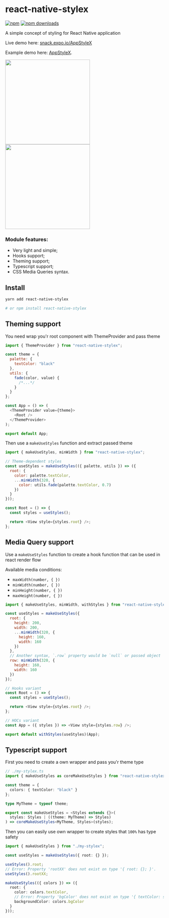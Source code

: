 # react-native-stylex

[![npm](https://img.shields.io/npm/v/react-native-stylex.svg)](https://www.npmjs.com/package/react-native-stylex)
[![npm downloads](https://img.shields.io/npm/dm/react-native-stylex.svg)](https://www.npmtrends.com/react-native-stylex)

A simple concept of styling for React Native application

Live demo here: [snack.expo.io/AppStyleX](https://snack.expo.io/@retyui/react-native-stylex)

Example demo here: [AppStyleX](example/AppStyleX).

<img width="269" src="https://raw.githubusercontent.com/retyui/react-native-stylex/master/example/AppStyleX/dark.png"/><img width="269" src="https://raw.githubusercontent.com/retyui/react-native-stylex/master/example/AppStyleX/light.png"/>

### Module features:

- Very light and simple;
- Hooks support;
- Theming support;
- Typescript support;
- CSS Media Queries syntax.

## Install

```sh
yarn add react-native-stylex

# or npm install react-native-stylex
```

## Theming support

You need wrap you'r root component with ThemeProvider and pass theme

```js
import { ThemeProvider } from "react-native-stylex";

const theme = {
  palette: {
    textColor: "black"
  },
  utils: {
    fade(color, value) {
      /*...*/
    }
  }
};

const App = () => (
  <ThemeProvider value={theme}>
    <Root />
  </ThemeProvider>
);

export default App;
```

Then use a `makeUseStyles` function and extract passed theme

```js
import { makeUseStyles, minWidth } from "react-native-stylex";

// Theme-dependent styles
const useStyles = makeUseStyles(({ palette, utils }) => ({
  root: {
    color: palette.textColor,
    ...minWidth(320, {
      color: utils.fade(palette.textColor, 0.7)
    })
  }
}));

const Root = () => {
  const styles = useStyles();

  return <View style={styles.root} />;
};
```

## Media Query support

Use a `makeUseStyles` function to create a hook function that can be used in react render flow

Available media conditions:

- `maxWidth(number, { })`
- `minWidth(number, { })`
- `minHeight(number, { })`
- `maxHeight(number, { })`

```js
import { makeUseStyles, minWidth, withStyles } from "react-native-stylex";

const useStyles = makeUseStyles({
  root: {
    height: 200,
    width: 200,
    ...minWidth(320, {
      height: 160,
      width: 160
    })
  },
  // Another syntax, `.row` property would be `null` or passed object
  row: minWidth(320, {
    height: 160,
    width: 160
  })
});

// Hooks variant
const Root = () => {
  const styles = useStyles();

  return <View style={styles.root} />;
};

// HOCs variant
const App = ({ styles }) => <View style={styles.row} />;

export default withStyles(useStyles)(App);
```

## Typescript support

First you need to create a own wrapper and pass you'r theme type

```typescript jsx
// ./my-stylex.ts
import { makeUseStyles as coreMakeUseStyles } from "react-native-stylex";

const theme = {
  colors: { textColor: "black" }
};

type MyTheme = typeof theme;

export const makeUseStyles = <Styles extends {}>(
  styles: Styles | ((theme: MyTheme) => Styles)
) => coreMakeUseStyles<MyTheme, Styles>(styles);
```

Then you can easily use own wrapper to create styles that `100%` has type safety

```typescript jsx
import { makeUseStyles } from "./my-stylex";

const useStyles = makeUseStyles({ root: {} });

useStyles().root;
// Error: Property 'rootXX' does not exist on type '{ root: {}; }'.
useStyles().rootXX;

makeUseStyles(({ colors }) => ({
  root: {
    color: colors.textColor,
    // Error: Property 'bgColor' does not exist on type '{ textColor: string; }'.
    backgroundColor: colors.bgColor
  }
}));
```
